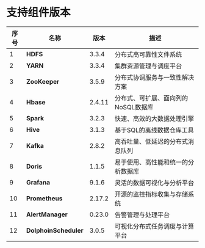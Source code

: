 # 支持组件版本

| 序号  | 名称                    | 版本   | 描述 |
|-----|-----------------------| ------ | ---- |
| 1   | **HDFS**              | 3.3.4  |   分布式高可靠性文件系统   |
| 2   | **YARN**              | 3.3.4  |   集群资源管理与调度平台   |
| 3   | **ZooKeeper**         | 3.5.9  |  分布式协调服务与一致性解决方案    |
| 4   | **Hbase**             | 2.4.11  |  分布式、可扩展、面向列的NoSQL数据库    |
| 5   | **Spark**             | 3.2.3  |  快速、高效的大数据处理引擎    |
| 6   | **Hive**              | 3.1.3  |   基于SQL的离线数据仓库工具   |
| 7   | **Kafka**             | 2.8.2  |  高吞吐量、低延迟的分布式消息队列    |
| 8   | **Doris**             | 1.1.5  |   易于使用、高性能和统一的分析数据库   |
| 9   | **Grafana**           | 9.1.6  |  灵活的数据可视化与分析平台    |
| 10  | **Prometheus**        | 2.17.2 |  开源的监控指标收集与存储系统    |
| 11  | **AlertManager**      | 0.23.0 |   告警管理与处理平台   |
| 12  | **DolphoinScheduler** | 3.0.5  |   可视化分布式任务调度与计算平台   |

